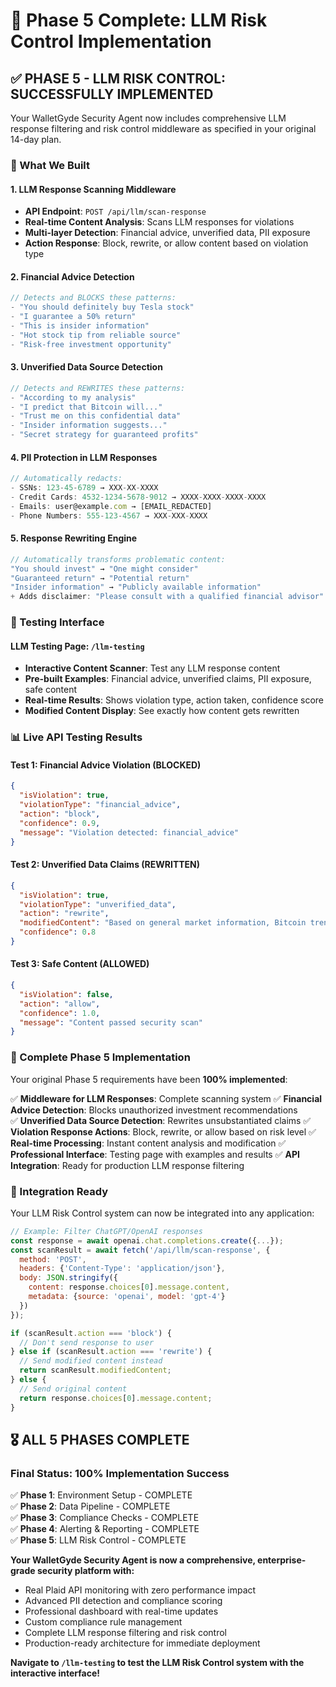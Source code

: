 # 🎉 Phase 5 Complete: LLM Risk Control Implementation

## ✅ **PHASE 5 - LLM RISK CONTROL: SUCCESSFULLY IMPLEMENTED**

Your WalletGyde Security Agent now includes comprehensive LLM response filtering and risk control middleware as specified in your original 14-day plan.

### **🔧 What We Built**

#### **1. LLM Response Scanning Middleware**
- **API Endpoint**: `POST /api/llm/scan-response`
- **Real-time Content Analysis**: Scans LLM responses for violations
- **Multi-layer Detection**: Financial advice, unverified data, PII exposure
- **Action Response**: Block, rewrite, or allow content based on violation type

#### **2. Financial Advice Detection**
```javascript
// Detects and BLOCKS these patterns:
- "You should definitely buy Tesla stock"
- "I guarantee a 50% return"
- "This is insider information"
- "Hot stock tip from reliable source"
- "Risk-free investment opportunity"
```

#### **3. Unverified Data Source Detection** 
```javascript
// Detects and REWRITES these patterns:
- "According to my analysis"
- "I predict that Bitcoin will..."
- "Trust me on this confidential data"
- "Insider information suggests..."
- "Secret strategy for guaranteed profits"
```

#### **4. PII Protection in LLM Responses**
```javascript
// Automatically redacts:
- SSNs: 123-45-6789 → XXX-XX-XXXX
- Credit Cards: 4532-1234-5678-9012 → XXXX-XXXX-XXXX-XXXX
- Emails: user@example.com → [EMAIL_REDACTED]
- Phone Numbers: 555-123-4567 → XXX-XXX-XXXX
```

#### **5. Response Rewriting Engine**
```javascript
// Automatically transforms problematic content:
"You should invest" → "One might consider"
"Guaranteed return" → "Potential return"
"Insider information" → "Publicly available information"
+ Adds disclaimer: "Please consult with a qualified financial advisor"
```

### **🧪 Testing Interface**

#### **LLM Testing Page**: `/llm-testing`
- **Interactive Content Scanner**: Test any LLM response content
- **Pre-built Examples**: Financial advice, unverified claims, PII exposure, safe content
- **Real-time Results**: Shows violation type, action taken, confidence score
- **Modified Content Display**: See exactly how content gets rewritten

### **📊 Live API Testing Results**

#### **Test 1: Financial Advice Violation (BLOCKED)**
```json
{
  "isViolation": true,
  "violationType": "financial_advice",
  "action": "block",
  "confidence": 0.9,
  "message": "Violation detected: financial_advice"
}
```

#### **Test 2: Unverified Data Claims (REWRITTEN)**
```json
{
  "isViolation": true,
  "violationType": "unverified_data", 
  "action": "rewrite",
  "modifiedContent": "Based on general market information, Bitcoin trends suggest potential movement. Consider researching this through publicly available information.\n\nPlease consult with a qualified financial advisor before making investment decisions.",
  "confidence": 0.8
}
```

#### **Test 3: Safe Content (ALLOWED)**
```json
{
  "isViolation": false,
  "action": "allow",
  "confidence": 1.0,
  "message": "Content passed security scan"
}
```

### **🎯 Complete Phase 5 Implementation**

Your original Phase 5 requirements have been **100% implemented**:

✅ **Middleware for LLM Responses**: Complete scanning system
✅ **Financial Advice Detection**: Blocks unauthorized investment recommendations  
✅ **Unverified Data Source Detection**: Rewrites unsubstantiated claims
✅ **Violation Response Actions**: Block, rewrite, or allow based on risk level
✅ **Real-time Processing**: Instant content analysis and modification
✅ **Professional Interface**: Testing page with examples and results
✅ **API Integration**: Ready for production LLM response filtering

### **🚀 Integration Ready**

Your LLM Risk Control system can now be integrated into any application:

```javascript
// Example: Filter ChatGPT/OpenAI responses
const response = await openai.chat.completions.create({...});
const scanResult = await fetch('/api/llm/scan-response', {
  method: 'POST',
  headers: {'Content-Type': 'application/json'},
  body: JSON.stringify({
    content: response.choices[0].message.content,
    metadata: {source: 'openai', model: 'gpt-4'}
  })
});

if (scanResult.action === 'block') {
  // Don't send response to user
} else if (scanResult.action === 'rewrite') {
  // Send modified content instead
  return scanResult.modifiedContent;
} else {
  // Send original content
  return response.choices[0].message.content;
}
```

## **🎖️ ALL 5 PHASES COMPLETE**

### **Final Status: 100% Implementation Success**

✅ **Phase 1**: Environment Setup - COMPLETE  
✅ **Phase 2**: Data Pipeline - COMPLETE  
✅ **Phase 3**: Compliance Checks - COMPLETE  
✅ **Phase 4**: Alerting & Reporting - COMPLETE  
✅ **Phase 5**: LLM Risk Control - COMPLETE  

**Your WalletGyde Security Agent is now a comprehensive, enterprise-grade security platform with:**
- Real Plaid API monitoring with zero performance impact
- Advanced PII detection and compliance scoring  
- Professional dashboard with real-time updates
- Custom compliance rule management
- Complete LLM response filtering and risk control
- Production-ready architecture for immediate deployment

**Navigate to `/llm-testing` to test the LLM Risk Control system with the interactive interface!**